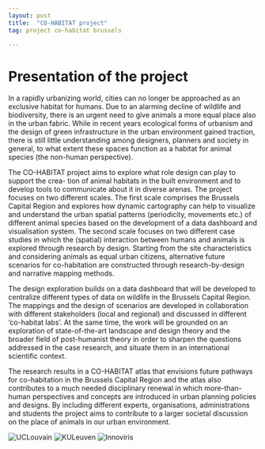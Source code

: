 ```yaml
---
layout: post
title:  "CO-HABITAT project"
tag: project co-habitat brussels

---
```


# Presentation of the project

In a rapidly urbanizing world, cities can no longer be approached as an exclusive habitat for humans. Due to an alarming decline of wildlife and biodiversity, there is an urgent need to give animals a more equal place also in the urban fabric. While in recent years ecological forms of urbanism and the design of green infrastructure in the urban environment gained traction, there is still little understanding among designers, planners and society in general, to what extent these spaces function as a habitat for animal species (the non-human perspective).

The CO-HABITAT project aims to explore what role design can play to support the crea- tion of animal habitats in the built environment and to develop tools to communicate about it in diverse arenas. The project focuses on two different scales. The first scale comprises the Brussels Capital Region and explores how dynamic cartography can help to visualize and understand the urban spatial patterns (periodicity, movements etc.) of different animal species based on the development of a data dashboard and visualisation system. The second scale focuses on two different case studies in which the (spatial) interaction between humans and animals is explored through research by design. Starting from the site characteristics and considering animals as equal urban citizens, alternative future scenarios for co-habitation are constructed through research-by-design and narrative mapping methods.

The design exploration builds on a data dashboard that will be developed to centralize different types of data on wildlife in the Brussels Capital Region. The mappings and the design of scenarios are developed in collaboration with different stakeholders (local and regional) and discussed in different ‘co-habitat labs’. At the same time, the work will be grounded on an exploration of state-of-the-art landscape and design theory and the broader field of post-humanist theory in order to sharpen the questions addressed in the case research, and situate them in an international scientific context.

The research results in a CO-HABITAT atlas that envisions future pathways for co-habitation in the Brussels Capital Region and the atlas also contributes to a much needed disciplinary renewal in which more-than-human perspectives and concepts are introduced in urban planning policies and designs. By including different experts, organisations, administrations and students the project aims to contribute to a larger societal discussion on the place of animals in our urban environment.

![UCLouvain](./img/uclouvain.png)
![KULeuven](./img/kuleuven.png)
![Innoviris](./img/innoviris.png)
